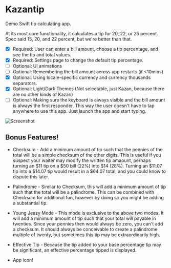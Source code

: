 Kazantip
========

Demo Swift tip calculating app.

At its most core functionality, it calculates a tip for 20, 22, or 25 percent. Spec said 15, 20, and 22 percent, but we're better than that.

* [x] Required: User can enter a bill amount, choose a tip percentage, and see the tip and total values.
* [x] Required: Settings page to change the default tip percentage.
* [ ] Optional: UI animations
* [ ] Optional: Remembering the bill amount across app restarts (if <10mins)
* [x] Optional: Using locale-specific currency and currency thousands separators.
* [x] Optional: Light/Dark Themes (Not selectable, just Kazan, because there are no other kinds of Kazan)
* [ ] Optional: Making sure the keyboard is always visible and the bill amount is always the first responder. This way the user doesn't have to tap anywhere to use this app. Just launch the app and start typing.

![Screenshot](https://github.com/philihp/kazantip/raw/master/Kazantip.gif)

Bonus Features!
--------------

* Checksum - Add a minimum amount of tip such that the pennies of the total will be a simple checksum of the other digits. This is useful if you suspect your waiter may modify the written tip amaount, perhaps turning an $11 tip on a $50 bill (22%) into $14 (28%). Turning an $11.07 tip into a $14.07 tip would result in a $64.07 total, and you could know to dispute this later.

* Palindrome - Similar to Checksum, this will add a minimum amount of tip such that the total will be a palindrome. This can be combined with Checksum for additional fun, however by doing so you might be adding a substantial tip.

* Young Jeezy Mode - This mode is exclusive to the above two modes. It will add a minimum amount of tip such that your total will payable in twenties. Since your pennies then would always be zero, you can't add a checksum. It should always be conceivable to create a palindrome multiple of twenty, but sometimes this tip may be extraordinarily high.

* Effective Tip - Because the tip added to your base percentage tip may be significant, an effective percentage tipped is displayed.

* App icon!
